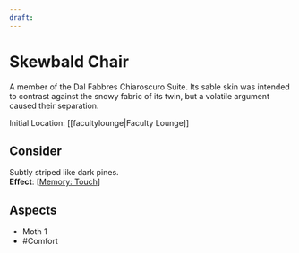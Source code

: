 ```yaml
---
draft: 
---
```

# Skewbald Chair
A member of the Dal Fabbres Chiaroscuro Suite. Its sable skin was intended to contrast against the snowy fabric of its twin, but a volatile argument caused their separation.

Initial Location: [[facultylounge|Faculty Lounge]]
## Consider
Subtly striped like dark pines.
<br>**Effect**: [[Memory: Touch](https://uadaf.theevilroot.xyz/rowenarium/element/mem.touch)]
## Aspects
- Moth 1
- #Comfort